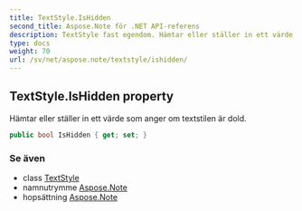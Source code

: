 ```yaml
---
title: TextStyle.IsHidden
second_title: Aspose.Note för .NET API-referens
description: TextStyle fast egendom. Hämtar eller ställer in ett värde som anger om textstilen är dold.
type: docs
weight: 70
url: /sv/net/aspose.note/textstyle/ishidden/
---
```

## TextStyle.IsHidden property

Hämtar eller ställer in ett värde som anger om textstilen är dold.

```csharp
public bool IsHidden { get; set; }
```

### Se även

* class [TextStyle](../)
* namnutrymme [Aspose.Note](../../textstyle/)
* hopsättning [Aspose.Note](../../../)



